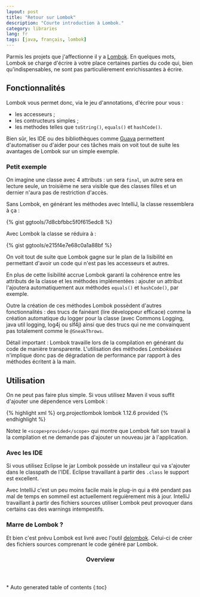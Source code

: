 ```yaml
---
layout: post
title: "Retour sur Lombok"
description: "Courte introduction à Lombok."
category: libraries
lang: fr
tags: [java, français, lombok]
---
```

Parmis les projets que j'affectionne il y a [Lombok](http://www.projectlombok.org). En quelques mots, Lombok se charge d'écrire à votre place certaines parties du code qui, bien qu'indispensables, ne sont pas particulièrement enrichissantes à écrire.

## Fonctionnalités

Lombok vous permet donc, via le jeu d'annotations, d'écrire pour vous :

- les accesseurs ;
- les contructeurs simples ;
- les methodes telles que `toString()`, `equals()` et `hashCode()`.



Bien sûr, les IDE ou des bibliothèques comme [Guava](https://code.google.com/p/guava-libraries/) permettent d'automatiser ou d'aider pour ces tâches mais on voit tout de suite les avantages de Lombok sur un simple exemple.

### Petit exemple

On imagine une classe avec 4 attributs : un sera `final`, un autre sera en lecture seule, un troisième ne sera visible que des classes filles et un dernier n'aura pas de restriction d'accès.

Sans Lombok, en générant les méthodes avec IntelliJ, la classe ressemblera à ça :

{% gist ggtools/7d8cbfbbc5f0f615edc8 %}

Avec Lombok la classe se réduira à :

{% gist ggtools/e215f4e7e68c0a1a88bf %}

On voit tout de suite que Lombok gagne sur le plan de la lisibilité en permettant d'avoir un code qui n'est pas les accesseurs et autres.

En plus de cette lisibilité accrue Lombok garanti la cohérence entre les attributs de la classe et les méthodes implémentées : ajouter un attribut l'ajoutera automatiquement aux méthodes `equals()` et `hashCode()`, par exemple.

Outre la création de ces méthodes Lombok possèdent d'autres fonctionnalités : des trucs de fainéant (lire développeur efficace) comme la création automatique du logger pour la classe (avec Commons Logging, java util logging, log4j ou slf4j) ainsi que des trucs qui ne me convainquent pas totalement comme le `@SneakThrows`.

Détail important : Lombok travaille lors de la compilation en générant du code de manière transparente. L'utilisation des méthodes *Lombokisées* n'implique donc pas de dégradation de performance par rapport à des méthodes écritent à la main.

## Utilisation

On ne peut pas faire plus simple. Si vous utilisez Maven il vous suffit d'ajouter une dépendence vers Lombok :

{% highlight xml %}
<dependencies>
    <dependency>
        <groupId>org.projectlombok</groupId>
        <artifactId>lombok</artifactId>
        <version>1.12.6</version>
        <scope>provided</scope>
    </dependency>
</dependencies>
{% endhighlight %}

Notez le `<scope>provided</scope>` qui montre que Lombok fait son travail à la compilation et ne demande pas d'ajouter un nouveau jar à l'application.

### Avec les IDE

Si vous utilisez Eclipse le jar Lombok possède un installeur qui va s'ajouter dans le classpath de l'IDE. Eclipse travaillant à partir des `.class` le support est excellent.

Avec IntelliJ c'est un peu moins facile mais le plug-in qui a été pendant pas mal de temps en sommeil est actuellement reguièrement mis à jour. IntelliJ travaillant à partir des fichiers sources utiliser Lombok peut provoquer dans certains cas des warnings intempestifs.

### Marre de Lombok ?

Et bien c'est prévu Lombok est livré avec l'outil
[delombok](http://www.projectlombok.org/features/delombok.html). Celui-ci de créer des fichiers sources comprenant le code généré par Lombok.

<section id="table-of-contents" class="toc">
<header>
<h3>Overview</h3>
</header>
<div id="drawer" markdown="1">
*  Auto generated table of contents
{:toc}
</div>
</section><!-- /#table-of-contents -->
